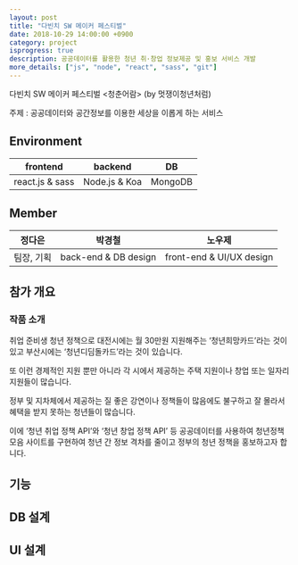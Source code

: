 ```yaml
---
layout: post
title: "다빈치 SW 메이커 페스티벌"
date: 2018-10-29 14:00:00 +0900
category: project
isprogress: true
description: 공공데이터를 활용한 청년 취·창업 정보제공 및 홍보 서비스 개발
more_details: ["js", "node", "react", "sass", "git"]
---
```


다빈치 SW 메이커 페스티벌 &lt;청춘어람> (by 멋쟁이청년처럼)

주제 : 공공데이터와 공간정보를 이용한 세상을 이롭게 하는 서비스

## Environment

frontend | backend | DB
:--------: | :--------: | :--------:
react.js & sass | Node.js & Koa | MongoDB

## Member

정다은 | 박경철 | 노우제
:----: | :----: | :----:
팀장, 기획 | back-end & DB design | front-end & UI/UX design

## 참가 개요

### 작품 소개

취업 준비생 청년 정책으로 대전시에는 월 30만원 지원해주는 ‘청년희망카드’라는 것이 있고 부산시에는 ‘청년디딤돌카드’라는 것이 있습니다.

또 이런 경제적인 지원 뿐만 아니라 각 시에서 제공하는 주택 지원이나 창업 또는 일자리 지원들이 많습니다.

정부 및 지차체에서 제공하는 질 좋은 강연이나 정책들이 많음에도 불구하고 잘 몰라서 혜택을 받지 못하는 청년들이 많습니다.

이에 ‘청년 취업 정책 API’와 ‘청년 창업 정책 API’ 등 공공데이터를 사용하여 청년정책모음 사이트를 구현하여 청년 간 정보 격차를 줄이고 정부의 청년 정책을 홍보하고자 합니다.

## 기능

## DB 설계

## UI 설계
